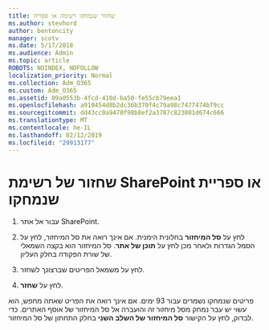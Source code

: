 ```yaml
---
title: שחזור שנמחקו רשימה או ספריה
ms.author: stevhord
author: bentoncity
manager: scotv
ms.date: 5/17/2018
ms.audience: Admin
ms.topic: article
ROBOTS: NOINDEX, NOFOLLOW
localization_priority: Normal
ms.collection: Adm_O365
ms.custom: Adm_O365
ms.assetid: 09a0553b-4fcd-410d-ba50-fe55cb79eea1
ms.openlocfilehash: a910454d8b2dc36b370f4c79a98c7477474bf9cc
ms.sourcegitcommit: dd43cc0a9470f98b8ef2a3787c823801d674c666
ms.translationtype: MT
ms.contentlocale: he-IL
ms.lasthandoff: 02/12/2019
ms.locfileid: "29913177"
---
```

# <a name="restore-a-deleted-sharepoint-list-or-library"></a>שחזור של רשימת SharePoint או ספריית שנמחקו

1. עבור אל אתר SharePoint.
    
2. לחץ על **סל המיחזור** בחלונית הימנית. אם אינך רואה את סל המיחזור, לחץ על הסמל הגדרות ולאחר מכן לחץ על **תוכן של אתר**. סל המיחזור הוא בקצה השמאלי של שורת הפקודה בחלק העליון.
    
3. לחץ על משמאל הפריטים שברצונך לשחזר.
    
4. לחץ על **שחזר**.
    
פריטים שנמחקו נשמרים עבור 93 ימים. אם אינך רואה את הפריט שאתה מחפש, הוא עשוי יש עבר נמחק מסל מיחזור זה והועברה אל סל המיחזור של אוסף האתרים. כדי לבדוק, לחץ על הקישור **סל המיחזור של השלב השני** בחלק התחתון של סל המיחזור. 
  


